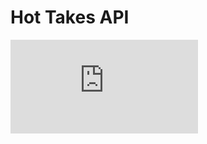 # Hot Takes API

[![type-coverage](https://img.shields.io/badge/dynamic/json.svg?label=type-coverage&prefix=%E2%89%A5&suffix=%&query=$.typeCoverage.atLeast&uri=https%3A%2F%2Fraw.githubusercontent.com%2F0ctanium%2FP6-Dev-Hot-Takes%2Fmain%2Fpackage.json)](https://github.com/0ctanium/P6-Dev-Hot-Takes)
